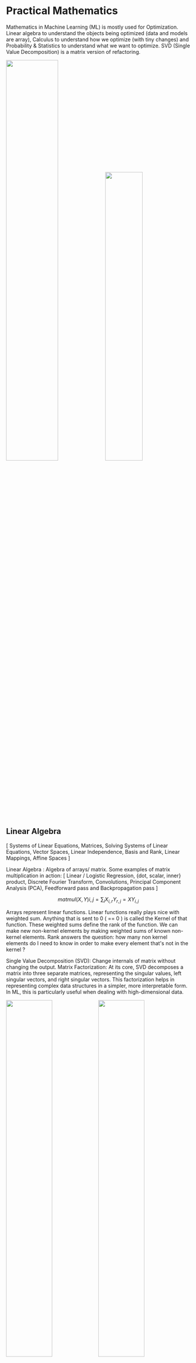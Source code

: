 # Practical Mathematics

Mathematics in Machine Learning (ML) is mostly used for Optimization. Linear algebra to understand the objects being optimized (data and models are array), Calculus to understand how we optimize (with tiny changes) and Probability & Statistics to understand what we want to optimize. SVD (Single Value Decomposition) is a matrix version of refactoring.

<img src="./notes/map-of-mathematics.webp" width=53%> <img src="./notes/math.jpg" width=45%>

## Linear Algebra

[ Systems of Linear Equations,  Matrices, Solving Systems of Linear Equations, Vector Spaces, Linear Independence, Basis and Rank, Linear Mappings, Affine Spaces ]

Linear Algebra : Algebra of arrays/ matrix. Some examples of matrix multiplication in action: [ Linear / Logistic Regression, {dot, scalar, inner} product, Discrete Fourier Transform, Convolutions, Principal Component Analysis (PCA), Feedforward pass and Backpropagation pass ]


$$ matmul(X,Y){i,j} = \sum_{i} X_{i,r} Y_{r,j} = XY_{i,j} $$

Arrays represent linear functions. Linear functions really plays nice with weighted sum. Anything that is sent to 0 ( == 0 ) is called the Kernel of that function. These weighted sums define the rank of the function. We can make new non-kernel elements by making weighted sums of known non-kernel elements. Rank answers the question: how many non kernel elements do I need to know in order to make every element that's not in the kernel ?

Single Value Decomposition (SVD): Change internals of matrix without changing the output. Matrix Factorization: At its core, SVD decomposes a matrix into three separate matrices, representing the singular values, left singular vectors, and right singular vectors. This factorization helps in representing complex data structures in a simpler, more interpretable form. In ML, this is particularly useful when dealing with high-dimensional data.

<img src="./svd.png" width=50%><img src="./svd2.webp" width=50%>

Refactoring : Eigen Decomposition, Low rank approximation, SVD

### Matrix Decompositions

[  Determinant and Trace,  Eigenvalues and Eigenvectors, Cholesky Decomposition, Eigendecomposition and Diagonalization, Singular Value Decomposition, Matrix Approximation, Matrix Phylogeny ]

functions expects input of type float and returns float.

```python
def square(x: float) -> float:
    return x ** 2
```



```py
matrix = np.array([[1, 2], [3, 4], [5, 6]])  # 3 x 2 matrix
vector = np.array([7, 8])  # length 2 vector

print(matrix @ vector)  # multiply multiplication results in length 3 vector

print('Dimension and shape of matrix : ',matrix.ndim, ' and ', matrix.shape)

```
The transpose of a matrix `M` is written in numpy as `M.T`.

```py

a = 4
b = 0
 
# using assert to check for 0
print("The value of a / b is : ")
assert b != 0
print(a / b)


set_second_to_zero = np.array([[1, 0],
                               [0, 0]])
vector = [10, 1]
assert (set_second_to_zero @ vector)[1] == 0
```

Matrix multiplication functions:

```py
def their_pipeline(v):
    after_W = np.matmul(W, v)
    after_X = np.matmul(X, after_W)
    after_Y = Y @ after_X
    after_Z = Z @ after_Y
    return after_Z
```
Parallelization in Linear Algebra - Concatenation :

```py
matrix = np.array([[1, 2], [3, 4], [5, 6], [7, 8]])
rows = [row for row in matrix]  # split the matrix into 4 rows with shape (2, 1)

vector = [3, 5]
print(matrix @ vector, [row @ vector for row in rows])
np.allclose(matrix @ vector,
            np.hstack([row @ vector for row in rows]))

arrays = [np.array([[1, 2], [3, 4]]), np.array([[5, 6], [7, 8]])]
print(arrays)

print(np.concatenate(arrays))

```

`numpy.allclose()` function is used to find if two arrays are element-wise equal within a tolerance and the `numpy.hstack()` function is used to stack arrays in sequence horizontally. More on linear algebra [here](https://github.com/wandb/edu/blob/main/math-for-ml/01_linearalgebra/extras.ipynb).

## Analytic Geometry

[ Norms, Inner Products, Lengths and Distances, Angles and Orthogonality, Orthonormal Basis, Orthogonal Complement, Inner Product of Functions, Orthogonal Projections, Rotations ]


## Multiple View Geometry [[notes](./mvgeometry.MD)]

## Vector Calculus

[ Differentiation of Univariate Functions, Partial Differentiation and Gradients, Gradients of Vector-Valued Functions, Gradients of Matrices, Useful Identities for Computing Gradients, Backpropagation and Automatic Differentiation, Higher-Order Derivatives, Linearization and Multivariate Taylor Series ]

Calculus is approximation with linear maps and helps us incrementally optimize.The derivative is the ratio between change in output and change in input.


$$ f^{'}(x) \lim_{ε \to 0} \dfrac{f(x)+ε}{ε}$$

We make the change in input smaller.

Fréchet Derivative: If the change in the value of the output at a point ε away is 

$$ f(x+ε) = f(x) + f^{'}(x)ε + o(ε) $$

some function of x times ε, plus something smaller, we call that function the derivative. The function we are trying to approximate is linear and can be represented as arrays.

$$ f(x+ε) = f(x) + <\nabla f(x), ε> + o(||ε||) $$

Gradient Descent:

$$ x \longleftarrow x - \eta \nabla f(x) $$

```py

f_x = x
g_x = 2x^2

# this prints the limit
print(sympy.limit(f_x / g_x, x, 0))

```

[sympy](https://www.sympy.org/en/index.html), a Python library for doing symbolic math (limits, integrals, algebra, and more!)

More on Calculus in [notebook 1](https://github.com/wandb/edu/blob/main/math-for-ml/02_calculus/extras.ipynb) and [notebook 2](https://colab.research.google.com/github/ageron/handson-ml2/blob/master/math_differential_calculus.ipynb). Blog : [Calculus on Computational Graphs: Backpropagation](https://colah.github.io/posts/2015-08-Backprop/), [Calculus in SymPy](http://prob140.org/sp17/textbook/ch17/Calculus_in_SymPy.html).


## Probability and Distributions

[ Construction of a Probability Space, Discrete and Continuous Probabilities, Sum Rule, Product Rule, and Bayes’ Theorem, Summary Statistics and Independence, Gaussian Distribution, Conjugacy and the Exponential Family, Change of Variables/Inverse Transform ]

```py

import numpy as np

true_mu = -1.; true_sigma = 0.5; N = 20;
data = true_sigma * np.random.standard_normal(size=N) + true_mu

```

#### Probability Mass Function (PMF):

A PMF is used to describe the probability distribution of a discrete random variable. It assigns a probability to each possible outcome or value that the random variable can take.

Mathematically, for a discrete random variable X, the PMF is defined as:

$$ P(X = x) $$

Where x is a specific value that X can take, and P(X=x) is the probability of X taking that value.
In Python, we can create a PMF using a dictionary to represent the mapping of values to their probabilities.

```py
# Example PMF for a six-sided die
pmf_die = {1: 1/6, 2: 1/6, 3: 1/6, 4: 1/6, 5: 1/6, 6: 1/6}

# Probability of getting a 3 when rolling the die
probability_3 = pmf_die[3]

```

#### Probability Density Function (PDF):

A PDF is used to describe the probability distribution of a continuous random variable. Unlike a PMF, which assigns probabilities to discrete values, a PDF assigns probabilities to intervals or ranges of values.

Mathematically, for a continuous random variable X, the PDF is represented as a function f(x) such that:

$$ P(a \leq X \leq b) = \int_a^b f(x)dx $$

```python

import numpy as np
from scipy.stats import norm

# Example PDF for a standard normal distribution
mean = 0
std_dev = 1
pdf = norm.pdf(x, loc=mean, scale=std_dev)

# Probability of X falling in the interval [-1, 1]
probability_interval = norm.cdf(1, loc=mean, scale=std_dev) - norm.cdf(-1, loc=mean, scale=std_dev)
```

<table style="overflow:auto;">
<tr>
<th>Surprise / Entropy</th>
<th>Softmax</th>
</tr>

<tr>
<td>

While the probability captures the chance that an event occurs, the negative log probability, or "surprise", captures how unexpected an event is -- larger values mean it is more unexpected. Entropy measures the uncertainty or surprise associated with a probability distribution. Higher entropy values indicate more uncertainty or surprise.

Given the probability mass function (pmf), we can always compute the suprise by taking the negative logarithm:

$$ surprise(p, i) = -log(p_i) $$

```python

import scipy.stats as stats
import numpy as np

# Example probability distribution (a fair six-sided die)
probabilities = np.array([1/6, 1/6, 1/6, 1/6, 1/6, 1/6])

# Calculate entropy
entropy = stats.entropy(probabilities, base=2)
print("Entropy:", entropy)


```

</td>
<td>

Softmax is a mathematical function often used in machine learning and deep learning to convert a vector of real numbers into a probability distribution. It takes an input vector and normalizes it to produce a set of values between 0 and 1 that sum up to 1. The Softmax function is commonly used for multi-class classification problems to determine the probabilities of each class.

$$ softmax(x)_i = \frac{e^{x_i}}{\sum_{j} e^{x_j}} $$

```python

import numpy as np

def softmax(x):
    e_x = np.exp(x - np.max(x))  # Subtracting the maximum value for numerical stability
    return e_x / e_x.sum(axis=0)

```


</td>
</tr>


<tr>
<th>Entropy and Cross-Entropy</th>
<th>The KL-Divergence</th>
</tr>

<tr>
<td>

In information theory, the entropy of a random variable is defined, in terms of its probability mass function, as:

$$ entropy(p) = \sum_{i} p_i . - log(p_i) $$

This is the same as the expected value of the surprise -- if we were to draw a large number of samples of a random variable with p as its pmf, calculate the surprise function on each, and then take the average, it would be close to the entropy.

If we draw samples according to the distribution p, but calculate the surprise using the distribution q, then the average surprise will not be the entropy. Instead, it will be the cross-entropy -- the entropy from mixing probability and surprise across distributions, which is defined as:

$$ crossentropy(p, q) = \sum_{i} p_i . - log(q_i) $$

It measures the dissimilarity between the predicted probability distribution and the true (target) probability distribution. In the context of binary classification, the cross-entropy loss is often referred to as "binary cross-entropy," while for multi-class classification, it's called "categorical cross-entropy."

```python

import numpy as np

def binary_cross_entropy(y_true, y_pred):
    epsilon = 1e-15  # Small constant to avoid log(0)
    y_pred = np.clip(y_pred, epsilon, 1 - epsilon)  # Clip to avoid invalid log values
    return - (y_true * np.log(y_pred) + (1 - y_true) * np.log(1 - y_pred))

def categorical_cross_entropy(y_true, y_pred):
    epsilon = 1e-15  # Small constant to avoid log(0)
    y_pred = np.clip(y_pred, epsilon, 1 - epsilon)  # Clip to avoid invalid log values
    return - np.sum(y_true * np.log(y_pred), axis=-1)

```


</td>
<td>

KL divergence measures the difference between two probability distributions. It quantifies how one distribution differs from another, in terms of surprise or information.

```python
# Example probability distributions (P and Q)
P = np.array([0.3, 0.5, 0.2])
Q = np.array([0.2, 0.6, 0.2])

# Calculate KL divergence from Q to P
kl_divergence = stats.entropy(P, Q, base=2)
print("KL Divergence:", kl_divergence)

```

The cross-entropy gives us one way to measure how different two probability mass functions are -- almost like a notion of distance between two pmfs.

But the distance from a point to itself should be 0, while crossentropy(p, p) == entropy(p)

So instead of using the cross-entropy, it is sometimes convenient to use a different quantity to measure the difference between two probability distributions, the divergence:

$$ divergence(p, q) = \sum_{i} p_i . -log(\frac{q_i}{p_i}) $$


and we can say:

$$ divergence(p, q) = crossentropy(p, q) - entropy(p) $$

</td>
</tr>

</table>

#### Minimizing the Surprise with Gradient Descent: The Gaussian Distribution and its Surprise Function

Cross Entropy is the average surprise using the pmf q on samples from the pmf p.

But cross entropies and surprises don't always appear directly in the loss function. For example, if the variable we are predicting has a pdf instead of a pmf, then we'd need to work with functions instead of arrays, which is much tricker. Even in that case, the loss function is still usually derived from a surprise.

The Gaussian, or normal, distribution has the following probability density function:

$$ p(x;  μ) = \frac{1}{\sqrt{Z}}.e^{ - \frac{1}{2} (x- μ)^2 } $$

where 
 (pronounced "mew") is the mean of the distribution and Z = 2π.This constant ensures that the distribution integrates to 1.

 The surprise function in the context of the Gaussian distribution typically refers to the likelihood or probability of observing a specific value or range of values from the distribution.

```python

import numpy as np
import scipy.stats as stats

# Parameters of the Gaussian distribution (mean and standard deviation)
mean = 0
std_dev = 1

# Value you want to calculate the surprise for
x = 1.5

# Calculate the PDF (probability density function) at the given value
pdf_value = stats.norm.pdf(x, loc=mean, scale=std_dev)

# Alternatively, you can calculate the cumulative distribution function (CDF)
# to find the probability of the value being less than or equal to x
cdf_value = stats.norm.cdf(x, loc=mean, scale=std_dev)

# Calculate the "surprise" or likelihood
surprise = 1 / pdf_value  # Inverse of PDF value

print("PDF at x:", pdf_value)
print("CDF at x:", cdf_value)
print("Surprise at x:", surprise)


```

More on Probability and Statistics in [this](https://github.com/wandb/edu/blob/main/math-for-ml/03_probability/extras.ipynb) notebook.

## When Model Meet Data

[ Data, Models, and Learning; Empirical Risk Minimization, Parameter Estimation, Probabilistic Modeling and Inference, Directed Graphical Models ]

## Linear Regression

[ Problem Formulation, Parameter Estimation, Bayesian Linear Regression, Maximum Likelihood as Orthogonal Projection ] ([notebook.ipynb](./code/linear_regression_solution.ipynb))

## Dimensionality Reduction with Principal Component Analysis

[ Problem Setting, Maximum Variance Perspective, Projection Perspective, Eigenvector Computation and Low-Rank Approximations, PCA in High Dimensions, Key Steps of PCA in Practice ([notebook.ipynb](./code/pca_solution.ipynb)), Latent Variable Perspective ]

## Dimensionality Estimation with Gaussian Mixture Models

[ Gaussian Mixture Model ([notebook.ipynb](./code/gmm_solution.ipynb)), Parameter Learning via Maximum Likelihood, EM Algorithm, Latent-Variable Perspective ]

## Classification with Support Vector Machines

[ Separating Hyperplanes, Primal Support Vector Machine, Dual Support Vector Machine, Kernels 388, Numerical Solution ]